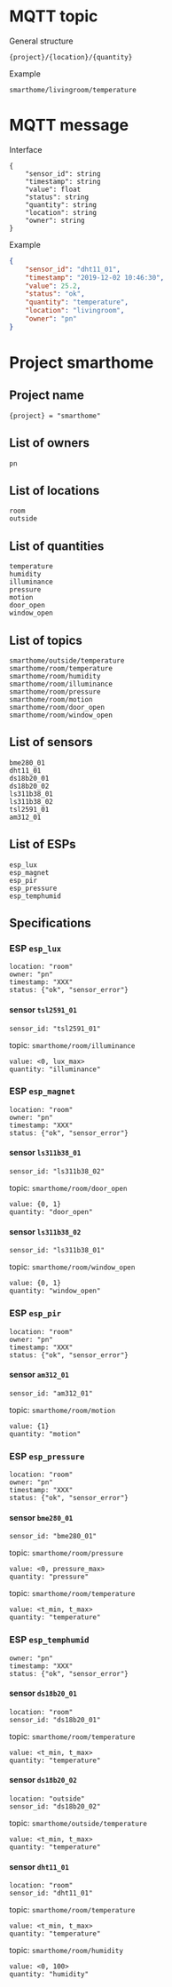 # MQTT topic

General structure
```
{project}/{location}/{quantity}
```

Example
```
smarthome/livingroom/temperature
```

# MQTT message

Interface
```
{
    "sensor_id": string
    "timestamp": string
    "value": float
    "status": string
    "quantity": string
    "location": string
    "owner": string    
}
```

Example
```json
{
    "sensor_id": "dht11_01",
    "timestamp": "2019-12-02 10:46:30",
    "value": 25.2,
    "status": "ok",
    "quantity": "temperature",
    "location": "livingroom",
    "owner": "pn"   
}
```

# Project smarthome

## Project name

```
{project} = "smarthome"
```

## List of owners

```
pn
```

## List of locations

```
room
outside
```

## List of quantities

```
temperature
humidity
illuminance
pressure
motion
door_open
window_open
```

## List of topics

```
smarthome/outside/temperature
smarthome/room/temperature
smarthome/room/humidity
smarthome/room/illuminance
smarthome/room/pressure
smarthome/room/motion
smarthome/room/door_open
smarthome/room/window_open
```

## List of sensors

```
bme280_01
dht11_01
ds18b20_01
ds18b20_02
ls311b38_01
ls311b38_02
tsl2591_01
am312_01
```

## List of ESPs

```
esp_lux
esp_magnet
esp_pir
esp_pressure
esp_temphumid
```

## Specifications

### ESP ```esp_lux```
```
location: "room"
owner: "pn"
timestamp: "XXX"
status: {"ok", "sensor_error"}
```
#### sensor ```tsl2591_01```

```
sensor_id: "tsl2591_01"
```

topic: ```smarthome/room/illuminance```

```
value: <0, lux_max>
quantity: "illuminance"
```

### ESP ```esp_magnet```
```
location: "room"
owner: "pn"
timestamp: "XXX"
status: {"ok", "sensor_error"}
```
#### sensor ```ls311b38_01```

```
sensor_id: "ls311b38_02"
```

topic: ```smarthome/room/door_open```

```
value: {0, 1}
quantity: "door_open"
```

#### sensor ```ls311b38_02```

```
sensor_id: "ls311b38_01"
```

topic: ```smarthome/room/window_open```

```
value: {0, 1}
quantity: "window_open"
```

### ESP ```esp_pir```
```
location: "room"
owner: "pn"
timestamp: "XXX"
status: {"ok", "sensor_error"}
```
#### sensor ```am312_01```

```
sensor_id: "am312_01"
```

topic: ```smarthome/room/motion```

```
value: {1}
quantity: "motion"
```

### ESP ```esp_pressure```
```
location: "room"
owner: "pn"
timestamp: "XXX"
status: {"ok", "sensor_error"}
```
#### sensor ```bme280_01```

```
sensor_id: "bme280_01"
```

topic: ```smarthome/room/pressure```

```
value: <0, pressure_max>
quantity: "pressure"
```

topic: ```smarthome/room/temperature```

```
value: <t_min, t_max>
quantity: "temperature"
```

### ESP ```esp_temphumid```
```
owner: "pn"
timestamp: "XXX"
status: {"ok", "sensor_error"}
```
#### sensor ```ds18b20_01```

```
location: "room"
sensor_id: "ds18b20_01"
```

topic: ```smarthome/room/temperature```

```
value: <t_min, t_max>
quantity: "temperature"
```

#### sensor ```ds18b20_02```

```
location: "outside"
sensor_id: "ds18b20_02"
```

topic: ```smarthome/outside/temperature```

```
value: <t_min, t_max>
quantity: "temperature"
```

#### sensor ```dht11_01```

```
location: "room"
sensor_id: "dht11_01"
```

topic: ```smarthome/room/temperature```

```
value: <t_min, t_max>
quantity: "temperature"
```

topic: ```smarthome/room/humidity```

```
value: <0, 100>
quantity: "humidity"
```